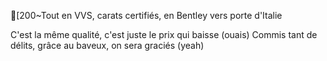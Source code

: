 [200~Tout en VVS, carats certifiés, en Bentley vers porte d'Italie

C'est la même qualité, c'est juste le prix qui baisse (ouais)
Commis tant de délits, grâce au baveux, on sera graciés (yeah)
